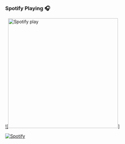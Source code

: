 ### Spotify Playing 🎧

[![<img src="https://novatorem-timootmm.vercel.app/api/spotify-playing" alt="Spotify play" width="350" />]](https://open.spotify.com/user/315nzt4csmzhvrfggqxbpd7c76qy)

[![Spotify](https://novatorem-timootmm.vercel.app/api/spotify-playing)](https://open.spotify.com/user/315nzt4csmzhvrfggqxbpd7c76qy)
